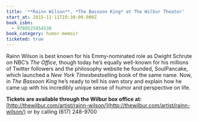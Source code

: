 ```yaml
---
title: '**Rainn Wilson**, *The Bassoon King* at The Wilbur Theater'
start_at: 2015-11-11T19:30:00.000Z
book_isbn:
  - 9780525954538
book_category: humor-memoir
ticketed: true
---
```


Rainn Wilson is best known for his Emmy-nominated role as Dwight Schrute on NBC’s *The Office*, though today he’s equally well-known for his millions of Twitter followers and the philosophy website he founded, SoulPancake, which launched a *New York Times*bestselling book of the same name. Now, in *The Bassoon King* he’s ready to tell his own story and explain how he came up with his incredibly unique sense of humor and perspective on life.

**Tickets are available through the Wilbur box office at:**[http://thewilbur.com/artist/rainn-wilson/](http://thewilbur.com/artist/rainn-wilson/) or by calling  (617) 248-9700